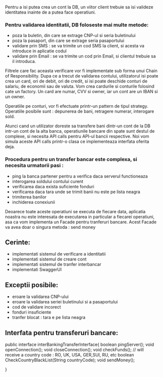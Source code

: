 Pentru a isi putea crea un cont la DB, un viitor client trebuie sa isi valideze identitatea inainte de a putea face operatiuni.
### Pentru validarea identitatii, DB foloseste mai multe metode:
- poza la buletin, din care se extrage CNP-ul si seria buletinului
- poza la pasaport, din care se extrage seria pasaportului
- validare prin SMS : se va trimite un cod SMS la client, si acesta va introduce in aplicatie codul
- validare prin Email : se va trimite un cod prin Email, si clientul trebuie sa il introduca.

Filtrele care fac aceasta verificare vor fi implementate sub forma unui Chain of Responsibility.
Dupa ce a trecut de validarea contului, utilizatorul isi poate crea un card, ori de debit, ori de credit, si isi poate deschide conturi de salariu, de economii sau de valuta.
Vom crea cardurile si conturile folosind cate un factory.
Un card are numar, CVV si owner, iar un cont are un IBAN si un owner.

Operatiile pe conturi, vor fi efectuate printr-un pattern de tipul strategy. Operatiile posibile sunt : depunerea de bani, retragere numerar, interogare sold.

Atunci cand un utilizator doreste sa transfere bani dintr-un cont de la DB intr-un cont de la alta banca, operatiunile bancare din spate sunt destul de complexe, si necesita API calls pentru API-ul bancii respective. Noi vom simula aceste API calls printr-o clasa ce implementeaza interfata oferita deja.

### Procedura pentru un transfer bancar este complexa, si necesita urmatorii pasi :
- ping la banca partener pentru a verifica daca serverul functioneaza
- interogarea soldului contului curent
- verificarea daca exista suficiente fonduri
- verificarea daca tara unde se trimit banii nu este pe lista neagra
- trimiterea banilor
- inchiderea conexiunii

Deoarece toate aceste operatiuni se executa de fiecare data, aplicatia noastra nu este interesata de executarea in particular a fiecarei operatiuni, asa ca vom implementa un Facade pentru tranferuri bancare.
Acest Facade va avea doar o singura metoda : send money


## Cerinte:

- implementati sistemul de verificare a identitatii
- implementati sistemul de creare cont
- implementati sistemul de tranfer interbancar
- implementati SwaggerUI

## Exceptii posibile:

- eroare la validarea CNP-ului
- eroare la validarea seriei buletinului si a pasaportului
- cod de validare incorect
- fonduri insuficiente
- tranfer blocat : tara e pe lista neagra








## Interfata pentru transferuri bancare:

public interface interBankingTransferInterface{
boolean pingServer();
void openConnection();
void closeConnection();
void checkFunds();
// will receive a country code : RO, UK, USA, GER,SUI, RU, etc
boolean CheckCountryBlackList(String countryCode);
void sendMoney();

}
